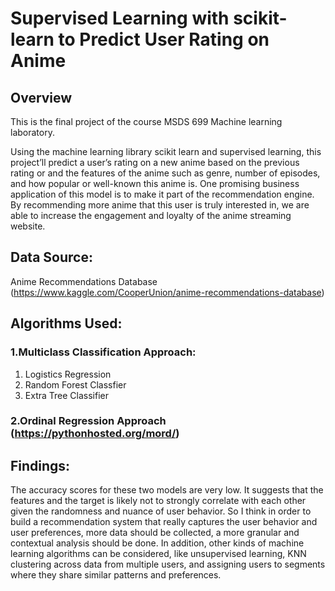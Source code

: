 # Supervised Learning with scikit-learn to Predict User Rating on Anime

## Overview
This is the final project of the course MSDS 699 Machine learning laboratory.

Using the machine learning library scikit learn and supervised learning, this project’ll predict a user’s rating on a new anime based on the previous rating or and the features of the anime such as genre, number of episodes, and how popular or well-known this anime is. One promising business application of this model is to make it part of the recommendation engine. By recommending more anime that this user is truly interested in, we are able to increase the engagement and loyalty of the anime streaming website. 

## Data Source:
Anime Recommendations Database (https://www.kaggle.com/CooperUnion/anime-recommendations-database)

## Algorithms Used:
### 1.Multiclass Classification Approach:
1. Logistics Regression
2. Random Forest Classfier
3. Extra Tree Classifier
### 2.Ordinal Regression Approach (https://pythonhosted.org/mord/)

## Findings:
The accuracy scores for these two models are very low. It suggests that the features and the target is likely not to strongly correlate with each other given the randomness and nuance of user behavior. So I think in order to build a recommendation system that really captures the user behavior and user preferences, more data should be collected, a more granular and contextual analysis should be done. In addition, other kinds of machine learning algorithms can be considered, like unsupervised learning, KNN clustering across data from multiple users, and assigning users to segments where they share similar patterns and preferences.


